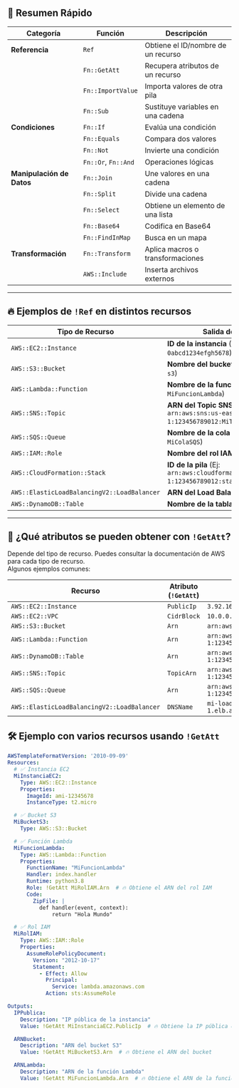## 🚀 **Resumen Rápido**

| Categoría                 | Función             | Descripción                        |
| ------------------------- | ------------------- | ---------------------------------- |
| **Referencia**            | `Ref`               | Obtiene el ID/nombre de un recurso |
|                           | `Fn::GetAtt`        | Recupera atributos de un recurso   |
|                           | `Fn::ImportValue`   | Importa valores de otra pila       |
|                           | `Fn::Sub`           | Sustituye variables en una cadena  |
| **Condiciones**           | `Fn::If`            | Evalúa una condición               |
|                           | `Fn::Equals`        | Compara dos valores                |
|                           | `Fn::Not`           | Invierte una condición             |
|                           | `Fn::Or`, `Fn::And` | Operaciones lógicas                |
| **Manipulación de Datos** | `Fn::Join`          | Une valores en una cadena          |
|                           | `Fn::Split`         | Divide una cadena                  |
|                           | `Fn::Select`        | Obtiene un elemento de una lista   |
|                           | `Fn::Base64`        | Codifica en Base64                 |
|                           | `Fn::FindInMap`     | Busca en un mapa                   |
| **Transformación**        | `Fn::Transform`     | Aplica macros o transformaciones   |
|                           | `AWS::Include`      | Inserta archivos externos          |

---
## 🔥 **Ejemplos de `!Ref` en distintos recursos**

| **Tipo de Recurso**                         | **Salida de `!Ref`**                                                                      |
| ------------------------------------------- | ----------------------------------------------------------------------------------------- |
| `AWS::EC2::Instance`                        | **ID de la instancia** (Ej: `i-0abcd1234efgh5678`)                                        |
| `AWS::S3::Bucket`                           | **Nombre del bucket** (Ej: `mi-bucket-s3`)                                                |
| `AWS::Lambda::Function`                     | **Nombre de la función Lambda** (Ej: `MiFuncionLambda`)                                   |
| `AWS::SNS::Topic`                           | **ARN del Topic SNS** (Ej: `arn:aws:sns:us-east-1:123456789012:MiTopic`)                  |
| `AWS::SQS::Queue`                           | **Nombre de la cola SQS** (Ej: `MiColaSQS`)                                               |
| `AWS::IAM::Role`                            | **Nombre del rol IAM** (Ej: `MiRolIAM`)                                                   |
| `AWS::CloudFormation::Stack`                | **ID de la pila** (Ej: `arn:aws:cloudformation:us-east-1:123456789012:stack/MiStack/...`) |
| `AWS::ElasticLoadBalancingV2::LoadBalancer` | **ARN del Load Balancer**                                                                 |
| `AWS::DynamoDB::Table`                      | **Nombre de la tabla**                                                                    |

---
## 🔹 **¿Qué atributos se pueden obtener con `!GetAtt`?**

Depende del tipo de recurso. Puedes consultar la documentación de AWS para cada tipo de recurso.  
Algunos ejemplos comunes:

|**Recurso**|**Atributo (`!GetAtt`)**|**Ejemplo de valor devuelto**|
|---|---|---|
|`AWS::EC2::Instance`|`PublicIp`|`3.92.168.1`|
|`AWS::EC2::VPC`|`CidrBlock`|`10.0.0.0/16`|
|`AWS::S3::Bucket`|`Arn`|`arn:aws:s3:::mi-bucket`|
|`AWS::Lambda::Function`|`Arn`|`arn:aws:lambda:us-east-1:123456789012:function:MiFuncionLambda`|
|`AWS::DynamoDB::Table`|`Arn`|`arn:aws:dynamodb:us-east-1:123456789012:table/MiTabla`|
|`AWS::SNS::Topic`|`TopicArn`|`arn:aws:sns:us-east-1:123456789012:MiTopic`|
|`AWS::SQS::Queue`|`Arn`|`arn:aws:sqs:us-east-1:123456789012:MiCola`|
|`AWS::ElasticLoadBalancingV2::LoadBalancer`|`DNSName`|`mi-loadbalancer-1234567890.us-east-1.elb.amazonaws.com`|


## 🛠 **Ejemplo con varios recursos usando `!GetAtt`**

```yaml
AWSTemplateFormatVersion: '2010-09-09'
Resources:
  # ✅ Instancia EC2
  MiInstanciaEC2:
    Type: AWS::EC2::Instance
    Properties:
      ImageId: ami-12345678
      InstanceType: t2.micro

  # ✅ Bucket S3
  MiBucketS3:
    Type: AWS::S3::Bucket

  # ✅ Función Lambda
  MiFuncionLambda:
    Type: AWS::Lambda::Function
    Properties:
      FunctionName: "MiFuncionLambda"
      Handler: index.handler
      Runtime: python3.8
      Role: !GetAtt MiRolIAM.Arn  # 🔥 Obtiene el ARN del rol IAM
      Code:
        ZipFile: |
          def handler(event, context):
              return "Hola Mundo"

  # ✅ Rol IAM
  MiRolIAM:
    Type: AWS::IAM::Role
    Properties:
      AssumeRolePolicyDocument:
        Version: "2012-10-17"
        Statement:
          - Effect: Allow
            Principal:
              Service: lambda.amazonaws.com
            Action: sts:AssumeRole

Outputs:
  IPPublica:
    Description: "IP pública de la instancia"
    Value: !GetAtt MiInstanciaEC2.PublicIp  # 🔥 Obtiene la IP pública de la instancia

  ARNBucket:
    Description: "ARN del bucket S3"
    Value: !GetAtt MiBucketS3.Arn  # 🔥 Obtiene el ARN del bucket

  ARNLambda:
    Description: "ARN de la función Lambda"
    Value: !GetAtt MiFuncionLambda.Arn  # 🔥 Obtiene el ARN de la función Lambda

```
